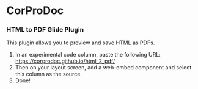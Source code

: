 # CorProDoc
### HTML to PDF Glide Plugin

This plugin allows you to preview and save HTML as PDFs. 

1. In an experimental code column, paste the following URL: https://corprodoc.github.io/html_2_pdf/
2. Then on your layout screen, add a web-embed component and select this column as the source.
3. Done!

